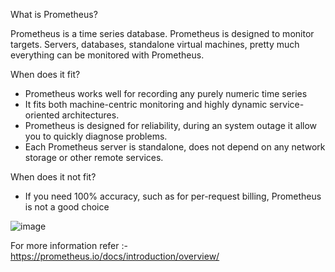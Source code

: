 What is Prometheus?

Prometheus is a time series database. Prometheus is designed to monitor targets. Servers, databases, standalone virtual machines, pretty much everything can be monitored with Prometheus.


When does it fit?

* Prometheus works well for recording any purely numeric time series
* It fits both machine-centric monitoring and highly dynamic service-oriented architectures.
* Prometheus is designed for reliability, during an system outage it allow you to quickly diagnose problems. 
* Each Prometheus server is standalone, does not depend on any network storage or other remote services.

When does it not fit?

* If you need 100% accuracy, such as for per-request billing, Prometheus is not a good choice


![image](https://user-images.githubusercontent.com/29688323/156515026-440c7eaf-d22e-4dc6-9905-3decd3cfcf0b.png)


For more information refer :- https://prometheus.io/docs/introduction/overview/
